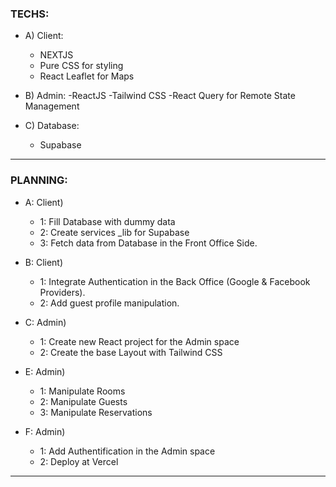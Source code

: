 ### TECHS:

- A) Client:

  - NEXTJS
  - Pure CSS for styling
  - React Leaflet for Maps

- B) Admin:
  -ReactJS
  -Tailwind CSS
  -React Query for Remote State Management

- C) Database:
  - Supabase

---

### PLANNING:

- A: Client)
  - 1: Fill Database with dummy data
  - 2: Create services \_lib for Supabase
  - 3: Fetch data from Database in the Front Office Side.
- B: Client)

  - 1: Integrate Authentication in the Back Office (Google & Facebook Providers).
  - 2: Add guest profile manipulation.

- C: Admin)

  - 1: Create new React project for the Admin space
  - 2: Create the base Layout with Tailwind CSS

- E: Admin)

  - 1: Manipulate Rooms
  - 2: Manipulate Guests
  - 3: Manipulate Reservations

- F: Admin)
  - 1: Add Authentification in the Admin space
  - 2: Deploy at Vercel

---
